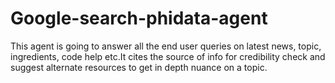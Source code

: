 # Google-search-phidata-agent
This agent is going to answer all the end user queries on latest news, topic, ingredients, code help etc.It cites the source of info for credibility check and suggest alternate resources to get in depth nuance on a topic.
